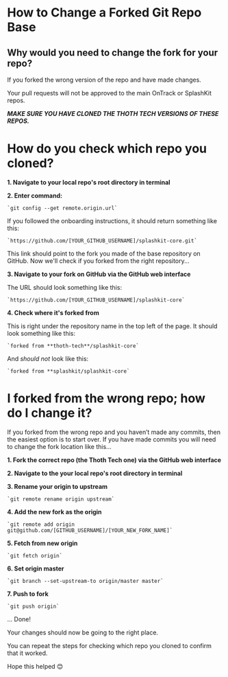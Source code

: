 # How to Change a Forked Git Repo Base

## Why would you need to change the fork for your repo?


If you forked the wrong version of the repo and have made changes. 

Your pull requests will not be approved to the main OnTrack or SplashKit repos. 

**_MAKE SURE YOU HAVE CLONED THE THOTH TECH VERSIONS OF THESE REPOS._**


# How do you check which repo you cloned?

**1. Navigate to your local repo's root directory in terminal**

**2. Enter command:**

	`git config --get remote.origin.url`

If you followed the onboarding instructions, it should return something like this:

	`https://github.com/[YOUR_GITHUB_USERNAME]/splashkit-core.git`

This link should point to the fork you made of the base repository on GitHub.
Now we'll check if you forked from the right repository...

**3. Navigate to your fork on GitHub via the GitHub web interface**

The URL should look something like this:

	`https://github.com/[YOUR_GITHUB_USERNAME]/splashkit-core`

**4. Check where it's forked from**

This is right under the repository name in the top left of the page.
It should look something like this:

	`forked from **thoth-tech**/splashkit-core`
And _should not_ look like this:

	`forked from **splashkit/splashkit-core`


# I forked from the wrong repo; how do I change it?

If you forked from the wrong repo and you haven’t made any commits, then the easiest option is to start over. If you have made commits you will need to change the fork location like this...

**1. Fork the correct repo (the Thoth Tech one) via the GitHub web interface**

**2. Navigate to the your local repo's root directory in terminal**

**3. Rename your origin to upstream**

	`git remote rename origin upstream`

**4. Add the new fork as the origin**

	`git remote add origin git@github.com/[GITHUB_USERNAME]/[YOUR_NEW_FORK_NAME]`

**5. Fetch from new origin**

	`git fetch origin`

**6. Set origin master**

	`git branch --set-upstream-to origin/master master`

**7. Push to fork**

	`git push origin`

... Done!

Your changes should now be going to the right place.

You can repeat the steps for checking which repo you cloned to confirm that it worked.

Hope this helped 😊 